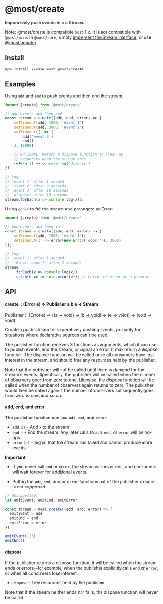 # @most/create

Imperatively push events into a Stream.

Note: @most/create is compatible `most` 1.x.  It is not compatible with `@most/core`.  In `@most/core`, simply [implement the Stream interface](https://mostcore.readthedocs.io/en/latest/api.html#stream), or use [@most/adapter](https://github.com/mostjs/adapter).

## Install

```
npm install --save most @most/create
```

## Examples

Using `add` and `end` to push events and then end the stream.

```js
import {create} from '@most/create'

// Add events and then end
const stream = create((add, end, error) => {
	setTimeout(add, 1000, 'event 1')
	setTimeout(add, 3000, 'event 2')
	setTimeout(() => {
		add('event 3')
		end()
	}, 10000)

	// OPTIONAL: Return a dispose function to clean up
	// resources when the stream ends
	return () => console.log('dispose')
})

// Logs
// 'event 1' after 1 second
// 'event 2' after 3 seconds
// 'event 3' after 10 seconds
// 'dispose' after 10 seconds
stream.forEach(x => console.log(x));
```

Using `error` to fail the stream and propagate an Error:

```js
import {create} from '@most/create'

// Add events and then fail
const stream = create((add, end, error) => {
	setTimeout(add, 1000, 'event 1');
	setTimeout(() => error(new Error('oops!')), 3000)
});

// Logs
// 'event 1' after 1 second
// '[Error: oops!]' after 3 seconds
stream
	.forEach(x => console.log(x))
	.catch(e => console.error(e)); // Catch the error as a promise
```


## API

#### create :: (Error e) &rArr; Publisher a b e &rarr; Stream

Publisher :: (Error e) &rArr; ((a &rarr; void) &rarr; (b &rarr; void) &rarr; (e &rarr; void)) &rarr; (void &rarr; void)

Create a push-stream for imperatively pushing events, primarily for situations where declarative sources can't be used.

The publisher function receives 3 functions as arguments, which it can use to publish events, end the stream, or signal an error.  It may return a *dispose* function.  The dispose function will be called once all consumers have lost interest in the stream, and should free any resources held by the publisher.

Note that the publisher will not be called until there is *demand* for the stream's events.  Specifically, the publisher will be called when the number of observers goes from zero to one.  Likewise, the *dispose* function will be called when the number of observers again returns to zero.  The publisher would then be called again if the number of observers subsequently goes from zero to one, and so on.

#### add, end, and error
The publisher function can use `add`, `end`, and `error`:

* `add(x)` - Add `x` to the stream
* `end()` - End the stream. Any later calls to `add`, `end`, or `error` will be no-ops.
* `error(e)` - Signal that the stream has failed and cannot produce more events.

**Important**

* If you never call `end` or `error`, the stream will never end, and consumers will wait forever for additional events.

* Pulling the `add`, `end`, and/or `error` functions out of the publisher closure is *not supported*.

<!-- skip-example -->
```js
// Unsupported:
let emitEvent, emitEnd, emitError

const stream = most.create((add, end, error) => {
  emitEvent = add
  emitEnd = end
  emitError = error
})

emitEvent(123)
emitEnd()
```

#### dispose

If the publisher returns a dispose function, it will be called when the stream ends or errors--for example, when the publisher explicitly calls `end` or `error`, or when all consumers lose interest.

* `dispose` - free resources held by the publisher

Note that if the stream neither ends nor fails, the dispose function will never be called.
